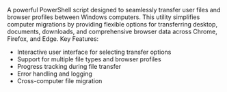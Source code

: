 A powerful PowerShell script designed to seamlessly transfer user files and browser profiles between Windows computers. This utility simplifies computer migrations by providing flexible options for transferring desktop, documents, downloads, and comprehensive browser data across Chrome, Firefox, and Edge.
Key Features:

<ul>
<li>Interactive user interface for selecting transfer options</li>
<li>Support for multiple file types and browser profiles</li>
<li>Progress tracking during file transfer</li>
<li>Error handling and logging</li>
<li>Cross-computer file migration</li>
</ul>

